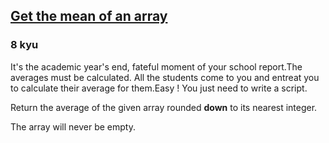 <h2><a href=https://www.codewars.com/kata/563e320cee5dddcf77000158/train/javascript target="_blank">Get the mean of an array</a></h2><h3>8 kyu</h3><p>It's the academic year's end, fateful moment of your school report.The averages must be calculated. All the students come to you and entreat you to calculate their average for them.Easy ! You just need to write a script.</p><p>Return the average of the given array rounded <strong>down</strong> to its nearest integer.</p><p>The array will never be empty.</p>